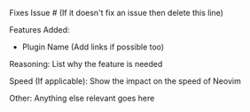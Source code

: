 
Fixes Issue # (If it doesn't fix an issue then delete this line)

Features Added:
- Plugin Name (Add links if possible too)

Reasoning:
List why the feature is needed 

Speed (If applicable):
Show the impact on the speed of Neovim

Other:
Anything else relevant goes here
